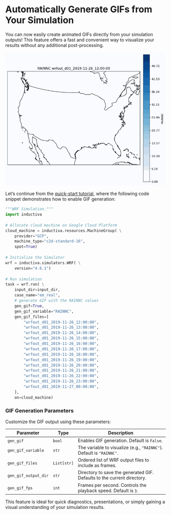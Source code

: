 # Automatically Generate GIFs from Your Simulation
You can now easily create animated GIFs directly from your simulation outputs! 
This feature offers a fast and convenient way to visualize your results without any additional post-processing.

<p align="center"><img src="./_static/RAINNC_animation.gif" alt="Animation with the RAINNC values of the simulation." width="700"></p>

Let’s continue from the [quick-start tutorial](quick-start), where the following code snippet demonstrates 
how to enable GIF generation:

```python
"""WRF Simulation."""
import inductiva

# Allocate cloud machine on Google Cloud Platform
cloud_machine = inductiva.resources.MachineGroup( \
    provider="GCP",
    machine_type="c2d-standard-16",
    spot=True)

# Initialize the Simulator
wrf = inductiva.simulators.WRF( \
    version="4.6.1")

# Run simulation
task = wrf.run( \
	input_dir=input_dir,
	case_name="em_real",
	# generate GIF with the RAINNC values
	gen_gif=True,
	gen_gif_variable="RAINNC",
	gen_gif_files=[
		"wrfout_d01_2019-11-26_12:00:00",
		"wrfout_d01_2019-11-26_13:00:00",
		"wrfout_d01_2019-11-26_14:00:00",
		"wrfout_d01_2019-11-26_15:00:00",
		"wrfout_d01_2019-11-26_16:00:00",
		"wrfout_d01_2019-11-26_17:00:00",
		"wrfout_d01_2019-11-26_18:00:00",
		"wrfout_d01_2019-11-26_19:00:00",
		"wrfout_d01_2019-11-26_20:00:00",
		"wrfout_d01_2019-11-26_21:00:00",
		"wrfout_d01_2019-11-26_22:00:00",
		"wrfout_d01_2019-11-26_23:00:00",
		"wrfout_d01_2019-11-27_00:00:00",
	],
	on=cloud_machine)
```

### GIF Generation Parameters
Customize the GIF output using these parameters:

| Parameter            | Type        | Description                                                                             |
| -------------------- | ----------- | --------------------------------------------------------------------------------------- |
| `gen_gif`            | `bool`      | Enables GIF generation. Default is `False`.                                             |
| `gen_gif_variable`   | `str`       | The variable to visualize (e.g., `"RAINNC"`). Default is `"RAINNC"`.                    |
| `gen_gif_files`      | `List[str]` | Ordered list of WRF output files to include as frames.|
| `gen_gif_output_dir` | `str`       | Directory to save the generated GIF. Defaults to the current directory.                 |
| `gen_gif_fps`        | `int`       | Frames per second. Controls the playback speed. Default is `3`.                         |

This feature is ideal for quick diagnostics, presentations, or simply gaining a visual understanding 
of your simulation results.
